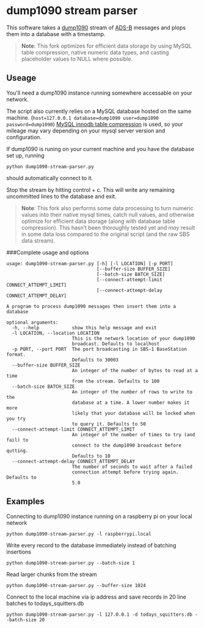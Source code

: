 # dump1090 stream parser

This software takes a [dump1090](https://github.com/antirez/dump1090) stream of [ADS-B](https://en.wikipedia.org/wiki/Automatic_dependent_surveillance_%E2%80%93_broadcast) messages and plops them into a database with a timestamp.

> **Note**: This fork optimizes for efficient data storage by using MySQL table compression, native numeric data types, and casting placeholder values to NULL where possible.

## Useage

You'll need a dump1090 instance running somewhere accessable on your network.

The script also currently relies on a MySQL database hosted on the same machine. (`host=127.0.0.1 database=dump1090 user=dump1090 password=dump1090`) [MySQL innodb table compression](https://dev.mysql.com/doc/refman/5.7/en/innodb-compression-background.html) is used, so your mileage may vary depending on your mysql server version and configuration.

If dump1090 is runing on your current machine and you have the database set up, running

```
python dump1090-stream-parser.py
```

should automatically connect to it.

Stop the stream by hitting control + c. This will write any remaining uncommitted lines to the database and exit.

> **Note**: This fork also performs some data processing to turn numeric values into their native mysql times, catch null values, and otherwise optimize for efficient data storage (along with database table compression). This hasn’t been thoroughly tested yet and *may* result in some data loss compared to the original script (and the raw SBS data stream).

###Complete usage and options

```
usage: dump1090-stream-parser.py [-h] [-l LOCATION] [-p PORT]
                                 [--buffer-size BUFFER_SIZE]
                                 [--batch-size BATCH_SIZE]
                                 [--connect-attempt-limit CONNECT_ATTEMPT_LIMIT]
                                 [--connect-attempt-delay CONNECT_ATTEMPT_DELAY]

A program to process dump1090 messages then insert them into a database

optional arguments:
  -h, --help            show this help message and exit
  -l LOCATION, --location LOCATION
                        This is the network location of your dump1090
                        broadcast. Defaults to localhost
  -p PORT, --port PORT  The port broadcasting in SBS-1 BaseStation format.
                        Defaults to 30003
  --buffer-size BUFFER_SIZE
                        An integer of the number of bytes to read at a time
                        from the stream. Defaults to 100
  --batch-size BATCH_SIZE
                        An integer of the number of rows to write to the
                        database at a time. A lower number makes it more
                        likely that your database will be locked when you try
                        to query it. Defaults to 50
  --connect-attempt-limit CONNECT_ATTEMPT_LIMIT
                        An integer of the number of times to try (and fail) to
                        connect to the dump1090 broadcast before qutting.
                        Defaults to 10
  --connect-attempt-delay CONNECT_ATTEMPT_DELAY
                        The number of seconds to wait after a failed
                        connection attempt before trying again. Defaults to
                        5.0
```

## Examples

Connecting to dump1090 instance running on a raspberry pi on your local network 

```
python dump1090-stream-parser.py -l raspberrypi.local
```

Write every record to the database immediately instead of batching insertions 
```
python dump1090-stream-parser.py --batch-size 1
```

Read larger chunks from the stream
```
python dump1090-stream-parser.py --buffer-size 1024
```

Connect to the local machine via ip address and save records in 20 line batches to todays_squitters.db
```
python dump1090-stream-parser.py -l 127.0.0.1 -d todays_squitters.db --batch-size 20
```
